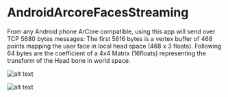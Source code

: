 # AndroidArcoreFacesStreaming

From any Android phone ArCore compatible, using this app will send over TCP 5680 bytes messages:
The first 5616 bytes is a vertex buffer of 468 points mapping the user face in local head space (468 x 3 floats).
Following 64 bytes are the coefficient of a 4x4 Matrix (16floats) representing the transform of the Head bone in world space.

![alt text](https://i.imgur.com/T9EV1fr.png)

![alt text](https://i.imgur.com/w20bTLD.png)
